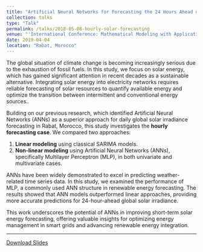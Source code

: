 ```yaml
---
title: "Artificial Neural Networks for Forecasting the 24 Hours Ahead of Global Solar Irradiance"
collection: talks
type: "Talk"
permalink: /talks/2018-05-08-hourly-solar-forecasting
venue: "'International Conference: Mathematical Modeling with Applications (M2A19)' and 'International Congress on Solar Energy Research, Technology, and Applications'"
date: 2019-04-04
location: "Rabat, Morocco"
---
```


The global situation of climate change is becoming increasingly serious due to the exhaustion of fossil fuels. In this study, we focus on solar energy, which has gained significant attention in recent decades as a sustainable alternative. Integrating solar energy into electricity networks requires reliable forecasting of solar resources to quantify available energy and optimize the transition between intermittent and conventional energy sources.

Building on our previous research, which identified Artificial Neural Networks (ANNs) as a superior approach for daily global solar irradiance forecasting in Rabat, Morocco, this study investigates the **hourly forecasting case**. We compared two approaches:  
1. **Linear modeling** using classical SARIMA models.  
2. **Non-linear modeling** using Artificial Neural Networks (ANNs), specifically Multilayer Perceptron (MLP), in both univariate and multivariate cases.  

ANNs have been widely demonstrated to excel in predicting weather-related time series data. In this study, we examined the performance of MLP, a commonly used ANN structure in renewable energy forecasting. The results showed that ANN models outperformed linear approaches, providing more accurate predictions for 24-hour-ahead global solar irradiance.

This work underscores the potential of ANNs in improving short-term solar energy forecasting, offering valuable insights for optimizing energy management in smart grids and advancing renewable energy integration.

---

<a href="/files/slides-hourly-solar-forecasting.pdf" download class="btn btn--primary">Download Slides</a>
